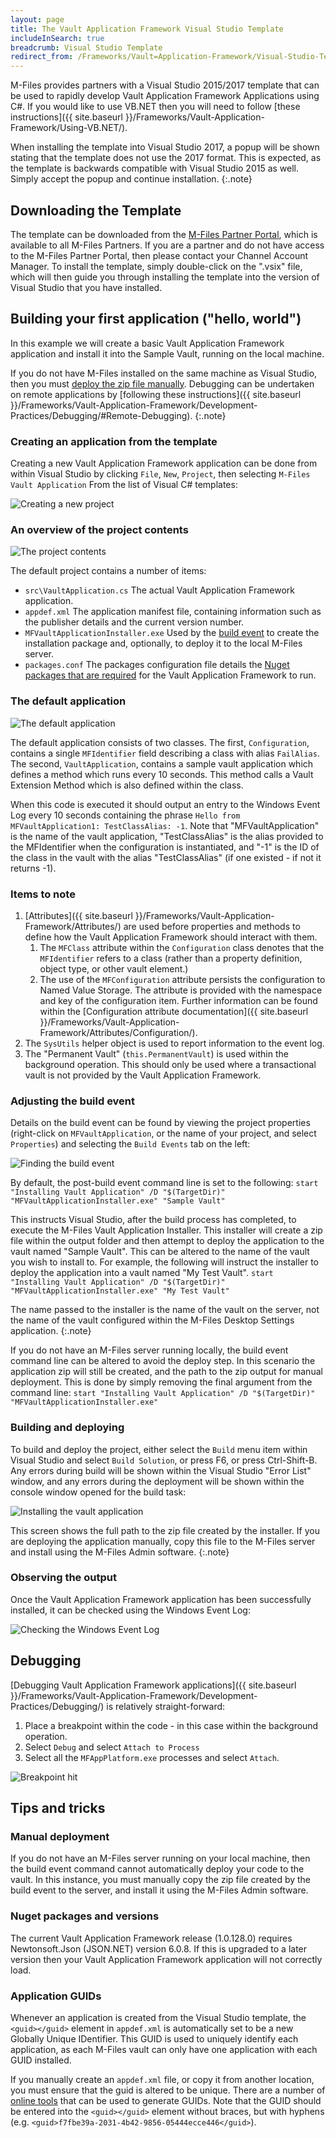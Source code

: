```yaml
---
layout: page
title: The Vault Application Framework Visual Studio Template
includeInSearch: true
breadcrumb: Visual Studio Template
redirect_from: /Frameworks/Vault=Application-Framework/Visual-Studio-Template/
---
```


M-Files provides partners with a Visual Studio 2015/2017 template that can be used to rapidly develop Vault Application Framework Applications using C#.  If you would like to use VB.NET then you will need to follow [these instructions]({{ site.baseurl }}/Frameworks/Vault-Application-Framework/Using-VB.NET/).

When installing the template into Visual Studio 2017, a popup will be shown stating that the template does not use the 2017 format.  This is expected, as the template is backwards compatible with Visual Studio 2015 as well.  Simply accept the popup and continue installation.
{:.note}

## Downloading the Template

The template can be downloaded from the [M-Files Partner Portal](https://partners.cloudvault.m-files.com/openfile.aspx?vault=CE7643CB-C9BB-4536-8187-707DB78EAF2A&objtype=0&docid=1262&fileid=3005&filever=-1), which is available to all M-Files Partners.  If you are a partner and do not have access to the M-Files Partner Portal, then please contact your Channel Account Manager.  To install the template, simply double-click on the ".vsix" file, which will then guide you through installing the template into the version of Visual Studio that you have installed.

## Building your first application ("hello, world")

In this example we will create a basic Vault Application Framework application and install it into the Sample Vault, running on the local machine.

If you do not have M-Files installed on the same machine as Visual Studio, then you must <a href="#manual-deployment">deploy the zip file manually</a>.  Debugging can be undertaken on remote applications by [following these instructions]({{ site.baseurl }}/Frameworks/Vault-Application-Framework/Development-Practices/Debugging/#Remote-Debugging).
{:.note}

### Creating an application from the template

Creating a new Vault Application Framework application can be done from within Visual Studio by clicking `File`, `New`, `Project`, then selecting `M-Files Vault Application` From the list of Visual C# templates:

![Creating a new project](create-new-project.png)

### An overview of the project contents

![The project contents](solution-explorer.png)

The default project contains a number of items:

* `src\VaultApplication.cs`
The actual Vault Application Framework application.
* `appdef.xml`
The application manifest file, containing information such as the publisher details and the current version number.
* `MFVaultApplicationInstaller.exe`
Used by the [build event](#adjusting-the-build-event) to create the installation package and, optionally, to deploy it to the local M-Files server.
* `packages.conf`
The packages configuration file details the [Nuget packages that are required](https://docs.microsoft.com/en-us/nuget/consume-packages/package-restore) for the Vault Application Framework to run.

### The default application

![The default application](default-application.png)

The default application consists of two classes.  The first, `Configuration`, contains a single `MFIdentifier` field describing a class with alias `FailAlias`.  The second, `VaultApplication`, contains a sample vault application which defines a method which runs every 10 seconds.  This method calls a Vault Extension Method which is also defined within the class.

When this code is executed it should output an entry to the Windows Event Log every 10 seconds containing the phrase `Hello from MFVaultApplication1: TestClassAlias: -1`.  Note that "MFVaultApplication" is the name of the vault application, "TestClassAlias" is the alias provided to the MFIdentifier when the configuration is instantiated, and "-1" is the ID of the class in the vault with the alias "TestClassAlias" (if one existed - if not it returns -1).

### Items to note

1. [Attributes]({{ site.baseurl }}/Frameworks/Vault-Application-Framework/Attributes/) are used before properties and methods to define how the Vault Application Framework should interact with them.
    1. The `MFClass` attribute within the `Configuration` class denotes that the `MFIdentifier` refers to a class (rather than a property definition, object type, or other vault element.)
    2. The use of the `MFConfiguration` attribute persists the configuration to Named Value Storage.  The attribute is provided with the namespace and key of the configuration item.  Further information can be found within the [Configuration attribute documentation]({{ site.baseurl }}/Frameworks/Vault-Application-Framework/Attributes/Configuration/).
2. The `SysUtils` helper object is used to report information to the event log.
3. The "Permanent Vault" (`this.PermanentVault`) is used within the background operation.  This should only be used where a transactional vault is not provided by the Vault Application Framework.

### Adjusting the build event

Details on the build event can be found by viewing the project properties (right-click on `MFVaultApplication`, or the name of your project, and select `Properties`) and selecting the `Build Events` tab on the left:

![Finding the build event](build-event.png)

By default, the post-build event command line is set to the following:
`start "Installing Vault Application" /D "$(TargetDir)" "MFVaultApplicationInstaller.exe" "Sample Vault"`

This instructs Visual Studio, after the build process has completed, to execute the M-Files Vault Application Installer.  This installer will create a zip file within the output folder and then attempt to deploy the application to the vault named "Sample Vault".  This can be altered to the name of the vault you wish to install to.  For example, the following will instruct the installer to deploy the application into a vault named "My Test Vault".
`start "Installing Vault Application" /D "$(TargetDir)" "MFVaultApplicationInstaller.exe" "My Test Vault"`

The name passed to the installer is the name of the vault on the server, not the name of the vault configured within the M-Files Desktop Settings application.
{:.note}

If you do not have an M-Files server running locally, the build event command line can be altered to avoid the deploy step.  In this scenario the application zip will still be created, and the path to the zip output for manual deployment.  This is done by simply removing the final argument from the command line:
`start "Installing Vault Application" /D "$(TargetDir)" "MFVaultApplicationInstaller.exe"`

### Building and deploying

To build and deploy the project, either select the `Build` menu item within Visual Studio and select `Build Solution`, or press F6, or press Ctrl-Shift-B.  Any errors during build will be shown within the Visual Studio "Error List" window, and any errors during the deployment will be shown within the console window opened for the build task:

![Installing the vault application](installing-vault-application.png)

This screen shows the full path to the zip file created by the installer.  If you are deploying the application manually, copy this file to the M-Files server and install using the M-Files Admin software.
{:.note}

### Observing the output

Once the Vault Application Framework application has been successfully installed, it can be checked using the Windows Event Log:

![Checking the Windows Event Log](windows-event-log.png)

## Debugging

[Debugging Vault Application Framework applications]({{ site.baseurl }}/Frameworks/Vault-Application-Framework/Development-Practices/Debugging/) is relatively straight-forward:

1. Place a breakpoint within the code - in this case within the background operation.
2. Select `Debug` and select `Attach to Process`
3. Select all the `MFAppPlatform.exe` processes and select `Attach`.

![Breakpoint hit](debugging.png)

## Tips and tricks

### Manual deployment

If you do not have an M-Files server running on your local machine, then the build event command cannot automatically deploy your code to the vault.  In this instance, you must manually copy the zip file created by the build event to the server, and install it using the M-Files Admin software.

### Nuget packages and versions

The current Vault Application Framework release (1.0.128.0) requires Newtonsoft.Json (JSON.NET) version 6.0.8.  If this is upgraded to a later version then your Vault Application Framework application will not correctly load.

### Application GUIDs

Whenever an application is created from the Visual Studio template, the `<guid></guid>` element in `appdef.xml` is automatically set to be a new Globally Unique IDentifier.  This GUID is used to uniquely identify each application, as each M-Files vault can only have one application with each GUID installed.

If you manually create an `appdef.xml` file, or copy it from another location, you must ensure that the guid is altered to be unique.  There are a number of [online tools](https://www.bing.com/search?q=guid+generator) that can be used to generate GUIDs.  Note that the GUID should be entered into the `<guid></guid>` element without braces, but with hyphens (e.g. `<guid>f7fbe39a-2031-4b42-9856-05444ecce446</guid>`).
